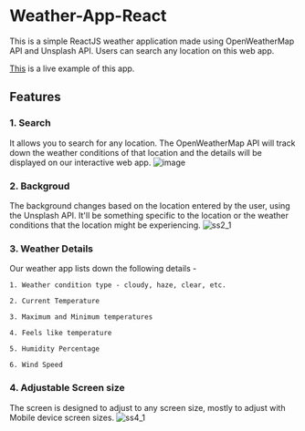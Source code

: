 # Weather-App-React
This is a simple ReactJS weather application made using OpenWeatherMap API and Unsplash API. Users can search any location on this web app.

[This](https://richk21.github.io/Weather-App-React/) is a live example of this app.

## Features
### 1. Search
It allows you to search for any location. The OpenWeatherMap API will track down the weather conditions of that location and the details will be displayed on our
interactive web app.
![image](https://github.com/richk21/Weather-App-React/assets/64418209/4e61bcad-aa04-4e37-8264-5c7ef8d38759)


### 2. Backgroud
The background changes based on the location entered by the user, using the Unsplash API. It'll be something specific to the location or the weather conditions that the location might be
experiencing.
![ss2_1](https://github.com/richk21/Weather-App-React/assets/64418209/e2537ac5-165a-4357-b589-22ba12f39faf)


### 3. Weather Details
Our weather app lists down the following details - 

    1. Weather condition type - cloudy, haze, clear, etc.
    
    2. Current Temperature
    
    3. Maximum and Minimum temperatures
    
    4. Feels like temperature
    
    5. Humidity Percentage
    
    6. Wind Speed 

### 4. Adjustable Screen size
The screen is designed to adjust to any screen size, mostly to adjust with Mobile device screen sizes.
![ss4_1](https://github.com/richk21/Weather-App-React/assets/64418209/f38d99c1-abd3-43dd-ac0e-f84ab4076b43)

